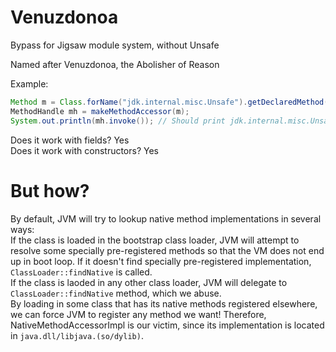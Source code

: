 # Venuzdonoa
Bypass for Jigsaw module system, without Unsafe

Named after Venuzdonoa, the Abolisher of Reason

Example:
```java
Method m = Class.forName("jdk.internal.misc.Unsafe").getDeclaredMethod("getUnsafe");
MethodHandle mh = makeMethodAccessor(m);
System.out.println(mh.invoke()); // Should print jdk.internal.misc.Unsafe@hashCode
```

Does it work with fields? Yes  
Does it work with constructors? Yes

# But how?
By default, JVM will try to lookup native method implementations in several ways:  
If the class is loaded in the bootstrap class loader, JVM will attempt to resolve some specially pre-registered methods so that the VM does not end up in boot loop. If it doesn't find specially pre-registered implementation, `ClassLoader::findNative` is called.  
If the class is laoded in any other class loader, JVM will delegate to `ClassLoader::findNative` method, which we abuse.  
By loading in some class that has its native methods registered elsewhere, we can force JVM to register any method we want! Therefore, NativeMethodAccessorImpl is our victim, since its implementation is located in `java.dll/libjava.(so/dylib)`.
